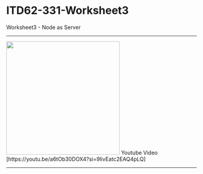 # ITD62-331-Worksheet3
Worksheet3 - Node as Server
<hr>
<img src="[https://github.com/ffixxpp/ITD62-331-Worksheet3/blob/main/Node_as_Server.jpg]?raw=true" width="auto" height="300">
Youtube Video [https://youtu.be/a6tOb30DOX4?si=9livEatc2EAQ4pLQ]
<hr>

